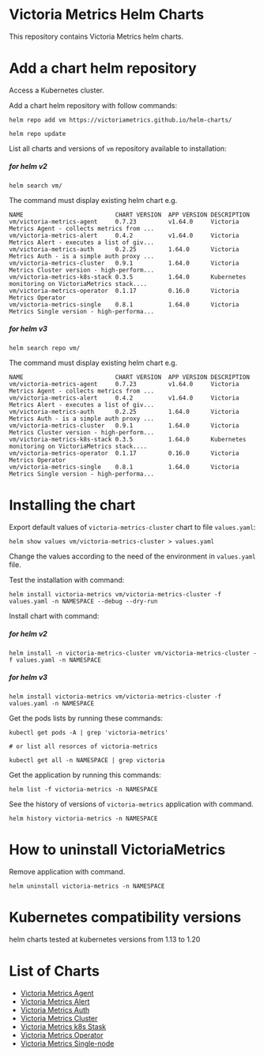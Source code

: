 # Victoria Metrics Helm Charts

This repository contains Victoria Metrics helm charts.

# Add a chart helm repository

Access a Kubernetes cluster.

Add a chart helm repository with follow commands:

```console
helm repo add vm https://victoriametrics.github.io/helm-charts/

helm repo update
```

List all charts and versions of ``vm`` repository available to installation:

##### for helm v2

 ```console
helm search vm/
```

The command must display existing helm chart e.g.

```console
NAME                          CHART VERSION  APP VERSION DESCRIPTION
vm/victoria-metrics-agent     0.7.23         v1.64.0     Victoria Metrics Agent - collects metrics from ...
vm/victoria-metrics-alert     0.4.2          v1.64.0     Victoria Metrics Alert - executes a list of giv...
vm/victoria-metrics-auth      0.2.25         1.64.0      Victoria Metrics Auth - is a simple auth proxy ...
vm/victoria-metrics-cluster   0.9.1          1.64.0      Victoria Metrics Cluster version - high-perform...
vm/victoria-metrics-k8s-stack 0.3.5          1.64.0      Kubernetes monitoring on VictoriaMetrics stack....
vm/victoria-metrics-operator  0.1.17         0.16.0      Victoria Metrics Operator
vm/victoria-metrics-single    0.8.1          1.64.0      Victoria Metrics Single version - high-performa...
```

##### for helm v3

```console
helm search repo vm/
```

The command must display existing helm chart e.g.

```console
NAME                          CHART VERSION  APP VERSION DESCRIPTION
vm/victoria-metrics-agent     0.7.23         v1.64.0     Victoria Metrics Agent - collects metrics from ...
vm/victoria-metrics-alert     0.4.2          v1.64.0     Victoria Metrics Alert - executes a list of giv...
vm/victoria-metrics-auth      0.2.25         1.64.0      Victoria Metrics Auth - is a simple auth proxy ...
vm/victoria-metrics-cluster   0.9.1          1.64.0      Victoria Metrics Cluster version - high-perform...
vm/victoria-metrics-k8s-stack 0.3.5          1.64.0      Kubernetes monitoring on VictoriaMetrics stack....
vm/victoria-metrics-operator  0.1.17         0.16.0      Victoria Metrics Operator
vm/victoria-metrics-single    0.8.1          1.64.0      Victoria Metrics Single version - high-performa...
```

# Installing the chart

Export default values of ``victoria-metrics-cluster`` chart to file ``values.yaml``:

```console
helm show values vm/victoria-metrics-cluster > values.yaml
```

Change the values according to the need of the environment in ``values.yaml`` file.

Test the installation with command:

```console
helm install victoria-metrics vm/victoria-metrics-cluster -f values.yaml -n NAMESPACE --debug --dry-run
```

Install chart with command:

##### for helm v2

```console
helm install -n victoria-metrics-cluster vm/victoria-metrics-cluster -f values.yaml -n NAMESPACE
```

##### for helm v3

```console
helm install victoria-metrics vm/victoria-metrics-cluster -f values.yaml -n NAMESPACE
```

Get the pods lists by running these commands:

```console
kubectl get pods -A | grep 'victoria-metrics'

# or list all resorces of victoria-metrics

kubectl get all -n NAMESPACE | grep victoria
```

Get the application by running this commands:

```console
helm list -f victoria-metrics -n NAMESPACE
```

See the history of versions of ``victoria-metrics`` application with command.

```console
helm history victoria-metrics -n NAMESPACE
```

# How to uninstall VictoriaMetrics

Remove application with command.

```console
helm uninstall victoria-metrics -n NAMESPACE
```

# Kubernetes compatibility versions

helm charts tested at kubernetes versions from 1.13 to 1.20

# List of Charts

- [Victoria Metrics Agent](https://github.com/VictoriaMetrics/helm-charts/blob/master/charts/victoria-metrics-agent)
- [Victoria Metrics Alert](https://github.com/VictoriaMetrics/helm-charts/blob/master/charts/victoria-metrics-alert)
- [Victoria Metrics Auth](https://github.com/VictoriaMetrics/helm-charts/blob/master/charts/victoria-metrics-auth/README.md)
- [Victoria Metrics Cluster](https://github.com/VictoriaMetrics/helm-charts/blob/master/charts/victoria-metrics-cluster/README.md)
- [Victoria Metrics k8s Stask](https://github.com/VictoriaMetrics/helm-charts/blob/master/charts/victoria-metrics-k8s-stack/README.md)
- [Victoria Metrics Operator](https://github.com/VictoriaMetrics/helm-charts/blob/master/charts/victoria-metrics-operator/README.md)
- [Victoria Metrics Single-node](https://github.com/VictoriaMetrics/helm-charts/blob/master/charts/victoria-metrics-single/README.md)
